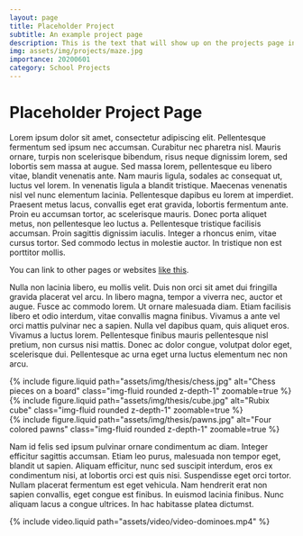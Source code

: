 ```yaml
---
layout: page
title: Placeholder Project
subtitle: An example project page
description: This is the text that will show up on the projects page in the project card.
img: assets/img/projects/maze.jpg
importance: 20200601
category: School Projects
---
```


# Placeholder Project Page

Lorem ipsum dolor sit amet, consectetur adipiscing elit. Pellentesque fermentum sed ipsum nec accumsan. Curabitur nec pharetra nisl. Mauris ornare, turpis non scelerisque bibendum, risus neque dignissim lorem, sed lobortis sem massa at augue. Sed massa lorem, pellentesque eu libero vitae, blandit venenatis ante. Nam mauris ligula, sodales ac consequat ut, luctus vel lorem. In venenatis ligula a blandit tristique. Maecenas venenatis nisl vel nunc elementum lacinia. Pellentesque dapibus eu lorem at imperdiet. Praesent metus lacus, convallis eget erat gravida, lobortis fermentum ante. Proin eu accumsan tortor, ac scelerisque mauris. Donec porta aliquet metus, non pellentesque leo luctus a. Pellentesque tristique facilisis accumsan. Proin sagittis dignissim iaculis. Integer a rhoncus enim, vitae cursus tortor. Sed commodo lectus in molestie auctor. In tristique non est porttitor mollis.

You can link to other pages or websites [like this](https://store.steampowered.com/app/1552840/Pointy_Ends/).

Nulla non lacinia libero, eu mollis velit. Duis non orci sit amet dui fringilla gravida placerat vel arcu. In libero magna, tempor a viverra nec, auctor et augue. Fusce ac commodo lorem. Ut ornare malesuada diam. Etiam facilisis libero et odio interdum, vitae convallis magna finibus. Vivamus a ante vel orci mattis pulvinar nec a sapien. Nulla vel dapibus quam, quis aliquet eros. Vivamus a luctus lorem. Pellentesque finibus mauris pellentesque nisl pretium, non cursus nisi mattis. Donec ac dolor congue, volutpat dolor eget, scelerisque dui. Pellentesque ac urna eget urna luctus elementum nec non arcu.

<div class="row">
    <div class="col-md">
        {% include figure.liquid path="assets/img/thesis/chess.jpg" alt="Chess pieces on a board" class="img-fluid rounded z-depth-1" zoomable=true %}
    </div>
    <div class="col-md">
        {% include figure.liquid path="assets/img/thesis/cube.jpg" alt="Rubix cube" class="img-fluid rounded z-depth-1" zoomable=true %}
    </div>
    <div class="col-md">
        {% include figure.liquid path="assets/img/thesis/pawns.jpg" alt="Four colored pawns" class="img-fluid rounded z-depth-1" zoomable=true %}
    </div>
</div>

Nam id felis sed ipsum pulvinar ornare condimentum ac diam. Integer efficitur sagittis accumsan. Etiam leo purus, malesuada non tempor eget, blandit ut sapien. Aliquam efficitur, nunc sed suscipit interdum, eros ex condimentum nisi, at lobortis orci est quis nisi. Suspendisse eget orci tortor. Nullam placerat fermentum est eget vehicula. Nam hendrerit erat non sapien convallis, eget congue est finibus. In euismod lacinia finibus. Nunc aliquam lacus a congue ultrices. In hac habitasse platea dictumst. 

{% include video.liquid 
    path="assets/video/video-dominoes.mp4" 
%}